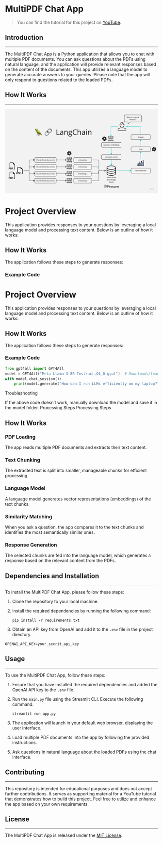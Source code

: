 # MultiPDF Chat App

> You can find the tutorial for this project on [YouTube](https://youtu.be/dXxQ0LR-3Hg).

## Introduction
------------
The MultiPDF Chat App is a Python application that allows you to chat with multiple PDF documents. You can ask questions about the PDFs using natural language, and the application will provide relevant responses based on the content of the documents. This app utilizes a language model to generate accurate answers to your queries. Please note that the app will only respond to questions related to the loaded PDFs.

## How It Works
------------

![MultiPDF Chat App Diagram](./docs/PDF-LangChain.jpg)

# Project Overview

This application provides responses to your questions by leveraging a local language model and processing text content. Below is an outline of how it works:

## How It Works

The application follows these steps to generate responses:

### Example Code
# Project Overview

This application provides responses to your questions by leveraging a local language model and processing text content. Below is an outline of how it works:

## How It Works

The application follows these steps to generate responses:

### Example Code

```python
from gpt4all import GPT4All
model = GPT4All("Meta-Llama-3-8B-Instruct.Q4_0.gguf")  # Downloads/loads a 4.66GB LLM
with model.chat_session():
    print(model.generate("How can I run LLMs efficiently on my laptop?", max_tokens=1024))
```

 Troubleshooting

If the above code doesn’t work, manually download the model and save it in the model folder.
Processing Steps
Processing Steps

## How It Works

### PDF Loading
The app reads multiple PDF documents and extracts their text content.

### Text Chunking
The extracted text is split into smaller, manageable chunks for efficient processing.

### Language Model
A language model generates vector representations (embeddings) of the text chunks.

### Similarity Matching
When you ask a question, the app compares it to the text chunks and identifies the most semantically similar ones.

### Response Generation
The selected chunks are fed into the language model, which generates a response based on the relevant content from the PDFs.

## Dependencies and Installation
----------------------------
To install the MultiPDF Chat App, please follow these steps:

1. Clone the repository to your local machine.

2. Install the required dependencies by running the following command:


   ```
   pip install -r requirements.txt
   ```

3. Obtain an API key from OpenAI and add it to the `.env` file in the project directory.
```commandline
OPENAI_API_KEY=your_secrit_api_key
```

## Usage
-----
To use the MultiPDF Chat App, follow these steps:

1. Ensure that you have installed the required dependencies and added the OpenAI API key to the `.env` file.

2. Run the `main.py` file using the Streamlit CLI. Execute the following command:
   ```
   streamlit run app.py
   ```

3. The application will launch in your default web browser, displaying the user interface.

4. Load multiple PDF documents into the app by following the provided instructions.

5. Ask questions in natural language about the loaded PDFs using the chat interface.

## Contributing
------------
This repository is intended for educational purposes and does not accept further contributions. It serves as supporting material for a YouTube tutorial that demonstrates how to build this project. Feel free to utilize and enhance the app based on your own requirements.

## License
-------
The MultiPDF Chat App is released under the [MIT License](https://opensource.org/licenses/MIT).
